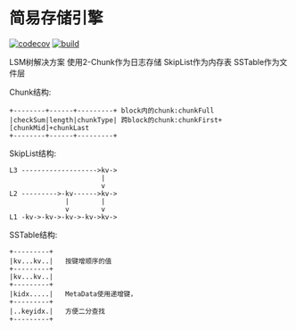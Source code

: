 # 简易存储引擎

[![codecov](https://codecov.io/gh/InsZVA/saver/branch/master/graph/badge.svg)](https://codecov.io/gh/InsZVA/saver)
[![build](https://travis-ci.org/InsZVA/saver.svg?branch=master)](https://travis-ci.org/InsZVA/saver)

LSM树解决方案
使用2-Chunk作为日志存储
SkipList作为内存表
SSTable作为文件层

Chunk结构:
```
+--------+------+---------+ block内的chunk:chunkFull
|checkSum|length|chunkType| 跨block的chunk:chunkFirst+[chunkMid]+chunkLast
+--------+------+---------+
```

SkipList结构:
```
L3 ------------------->kv->
                       |
                       v
L2 --------->-kv------>kv->
              |        |
              v        v
L1 -kv->-kv->-kv->-kv->kv->
```

SSTable结构:
```
+---------+
|kv...kv..|   按键增顺序的值
+---------+
|kv...kv..|
+---------+
|kidx.....|   MetaData使用递增键，
+---------+
|..keyidx.|   方便二分查找
+---------+
```